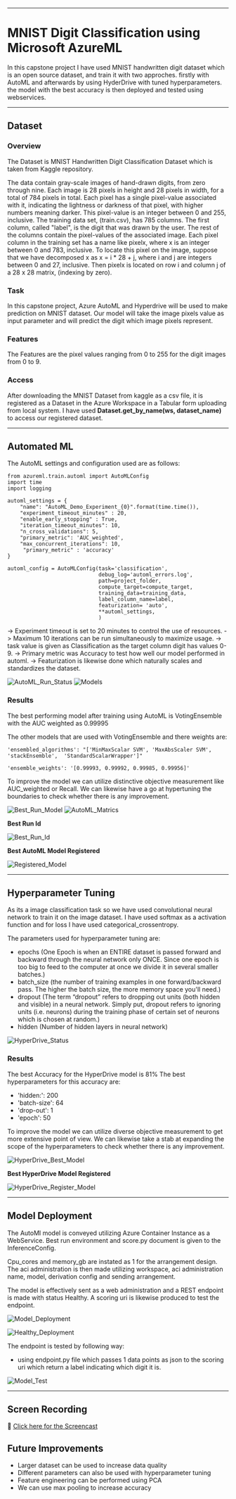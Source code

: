 ***
# MNIST Digit Classification using Microsoft AzureML

In this capstone project I have used MNIST handwritten digit dataset which is an open source dataset, and train it with two approches. firstly with AutoML and afterwards by using HyderDrive with tuned hyperparameters. the model with the best accuracy is then deployed and tested using webservices.

***
## Dataset

### Overview
The Dataset is MNIST Handwritten Digit Classification Dataset which is taken from Kaggle repository.

The data contain gray-scale images of hand-drawn digits, from zero through nine.
Each image is 28 pixels in height and 28 pixels in width, for a total of 784 pixels in total. Each pixel has a single pixel-value associated with it, indicating the lightness or darkness of that pixel, with higher numbers meaning darker. This pixel-value is an integer between 0 and 255, inclusive.
The training data set, (train.csv), has 785 columns. The first column, called "label", is the digit that was drawn by the user. The rest of the columns contain the pixel-values of the associated image.
Each pixel column in the training set has a name like pixelx, where x is an integer between 0 and 783, inclusive. To locate this pixel on the image, suppose that we have decomposed x as x = i * 28 + j, where i and j are integers between 0 and 27, inclusive. Then pixelx is located on row i and column j of a 28 x 28 matrix, (indexing by zero).

### Task
In this capstone project, Azure AutoML and Hyperdrive will be used to make prediction on MNIST dataset. 
Our model will take the image pixels value as input parameter and will predict the digit which image pixels represent.

### Features
The Features are the pixel values ranging from 0 to 255 for the digit images from 0 to 9.

### Access
After downloading the MNIST Dataset from kaggle as a csv file, it is registered as a Dataset in the Azure Workspace in a Tabular form uploading from local system. 
I have used **Dataset.get_by_name(ws, dataset_name)** to access our registered dataset.

***

## Automated ML
The AutoML settings and configuration used are as follows:
```
from azureml.train.automl import AutoMLConfig
import time
import logging

automl_settings = {
    "name": "AutoML_Demo_Experiment_{0}".format(time.time()),
    "experiment_timeout_minutes" : 20,
    "enable_early_stopping" : True,
    "iteration_timeout_minutes": 10,
    "n_cross_validations": 5,
    "primary_metric": 'AUC_weighted',
    "max_concurrent_iterations": 10,
     "primary_metric" : 'accuracy'
}

automl_config = AutoMLConfig(task='classification',
                             debug_log='automl_errors.log',
                             path=project_folder,
                             compute_target=compute_target,
                             training_data=training_data,
                             label_column_name=label,
                             featurization= 'auto',
                             **automl_settings,
                             )
```

-> Experiment timeout is set to 20 minutes to control the use of resources.
-> Maximum 10 iterations can be run simultaneously to maximize usage.
-> task value is given as Classification as the target column digit has values 0-9.
-> Primary metric was Accuracy to test how well our model performed in automl.
-> Featurization is likewise done which naturally scales and standardizes the dataset.

![AutoML_Run_Status](https://github.com/yash872/nd00333-capstone/blob/master/Screenshots/automl_run_status.PNG)
![Models](https://github.com/yash872/nd00333-capstone/blob/master/Screenshots/Best_run_models.PNG)

### Results
The best performing model after training using AutoML is VotingEnsemble with the AUC weighted as 0.99995

The other models that are used with VotingEnsemble and there weights are:
```
'ensembled_algorithms': "['MinMaxScalar SVM', 'MaxAbsScaler SVM', 'stackEnsemble',  'StandardScalarWrapper']"

'ensemble_weights': '[0.99993, 0.99992, 0.99985, 0.99956]'
```

To improve the model we can utilize distinctive objective measurement like AUC_weighted or Recall. We can likewise have a go at hypertuning the boundaries to check whether there is any improvement.

![Best_Run_Model](https://github.com/yash872/nd00333-capstone/blob/master/Screenshots/Best_run_models.PNG)
![AutoML_Matrics](https://github.com/yash872/nd00333-capstone/blob/master/Screenshots/automl_metrics.PNG)

**Best Run Id**

![Best_Run_Id](https://github.com/yash872/nd00333-capstone/blob/master/Screenshots/best_run_id.PNG)

**Best AutoML Model Registered**

![Registered_Model](https://github.com/yash872/nd00333-capstone/blob/master/Screenshots/registered_model.PNG)

***

## Hyperparameter Tuning
As its a image classification task so we have used convolutional neural network to train it on the image dataset. I have used softmax as a activation function and for loss I have used categorical_crossentropy. 

The parameters used for hyperparameter tuning are:
- epochs (One Epoch is when an ENTIRE dataset is passed forward and backward through the neural network only ONCE. Since one epoch is too big to feed to the computer at once we divide it in several smaller batches.)
- batch_size (the number of training examples in one forward/backward pass. The higher the batch size, the more memory space you'll need.)
- dropout (The term “dropout” refers to dropping out units (both hidden and visible) in a neural network. Simply put, dropout refers to ignoring units (i.e. neurons) during the training phase of certain set of neurons which is chosen at random.)
- hidden (Number of hidden layers in neural network)

![HyperDrive_Status](https://github.com/yash872/nd00333-capstone/blob/master/Screenshots/hyperdrive_status_1.PNG)

### Results
The best Accuracy for the HyperDrive model is 81%
The best hyperparameters for this accuracy are:
- 'hidden:': 200
- 'batch-size': 64
- 'drop-out': 1
- 'epoch': 50

To improve the model we can utilize diverse objective measurement to get more extensive point of view. We can likewise take a stab at expanding the scope of the hyperparameters to check whether there is any improvement.

![HyperDrive_Best_Model](https://github.com/yash872/nd00333-capstone/blob/master/Screenshots/hyperdrive_result.PNG)


**Best HyperDrive Model Registered**

![HyperDrive_Register_Model](https://github.com/yash872/nd00333-capstone/blob/master/Screenshots/hyperdrive_register_model.PNG)

***
## Model Deployment
The AutoMl model is conveyed utilizing Azure Container Instance as a WebService. Best run environment and score.py document is given to the InferenceConfig. 

Cpu_cores and memory_gb are instated as 1 for the arrangement design. The aci administration is then made utilizing workspace, aci administration name, model, derivation config and sending arrangement. 

The model is effectively sent as a web administration and a REST endpoint is made with status Healthy. A scoring uri is likewise produced to test the endpoint.

![Model_Deployment](https://github.com/yash872/nd00333-capstone/blob/master/Screenshots/model_deployment.PNG)

![Healthy_Deployment](https://github.com/yash872/nd00333-capstone/blob/master/Screenshots/service_healthy.PNG)

The endpoint is tested by following way: 
- using endpoint.py file which passes 1 data points as json to the scoring uri which return a label indicating which digit it is.

![Model_Test](https://github.com/yash872/nd00333-capstone/blob/master/Screenshots/model_test.PNG)

***
## Screen Recording
:movie_camera: [Click here for the Screencast]()

## Future Improvements
- Larger dataset can be used to increase data quality
- Different parameters can also be used with hyperparameter tuning
- Feature engineering can be performed using PCA 
- We can use max pooling to increase accuracy 
